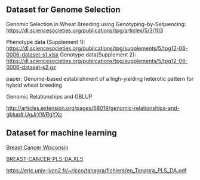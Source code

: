 
## 

## Dataset for Genome Selection

Genomic Selection in Wheat Breeding using Genotyping-by-Sequencing: https://dl.sciencesocieties.org/publications/tpg/articles/5/3/103

Phenotype data (Supplement 1): https://dl.sciencesocieties.org/publications/tpg/supplements/5/tpg12-06-0006-dataset-s1.xlsx
Genotype data(Supplement 2): https://dl.sciencesocieties.org/publications/tpg/supplements/5/tpg12-06-0006-dataset-s2.gz

paper: Genome-based establishment of a high-yielding heterotic pattern for hybrid wheat breeding


Genomic Relationships and GBLUP

http://articles.extension.org/pages/68019/genomic-relationships-and-gblup#.UgJrYWRgYXc


## Dataset for machine learning

[Breast Cancer Wisconsin](http://archive.ics.uci.edu/ml/datasets/Breast+Cancer+Wisconsin+(Original))

[BREAST-CANCER-PLS-DA.XLS](http://eric.univ-lyon2.fr/~ricco/tanagra/fichiers/breastcancer-pls-da.xls)

https://eric.univ-lyon2.fr/~ricco/tanagra/fichiers/en_Tanagra_PLS_DA.pdf





